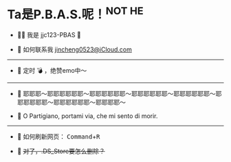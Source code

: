 # Ta是P.B.A.S.呢！<sup>NOT HE</sup>

- ✋🏻 我是 jjc123-PBAS 🍥

- 📮 如何联系我 jincheng0523@iCloud.com

---

- 💜 定时 💣 ，绝赞emo中～

---

- 🎵 耶耶耶～耶耶耶耶耶耶～耶耶耶耶耶耶～耶耶耶耶耶耶～耶耶耶耶耶耶～耶耶耶耶耶耶～耶耶耶耶耶耶～耶耶耶耶～

- 🎵 O Partigiano, portami via, che mi sento di morir. 

---

- 🤗 如何刷新网页： <kbd>Command</kbd>+<kbd>R</kbd>

- 🤗 ~~对了，.DS_Store要怎么删除？~~



<!---
jjc123-PBAS/jjc123-PBAS is a ✨ special ✨ repository because its `README.md` (this file) appears on your GitHub profile.
You can click the Preview link to take a look at your changes.

OPartigiano, portaMiVia, OBellaCiao! BellaCiao! BellaCiao! CiaoCiao! 
--->

